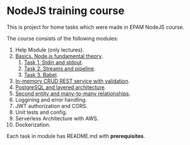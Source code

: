 # NodeJS training course

This is project for home tasks which were made in EPAM NodeJS course.

The course consists of the following modules:

1. Help Module (only lectures).
2. [Basics. Node.js fundamental theory](https://github.com/ReshetovItsMe/learn-nodejs-hw/tree/main/Module_2_Basics_Node.js_fundamental_theory).
    1. [Task 1. Stdin and stdout](https://github.com/ReshetovItsMe/learn-nodejs-hw/tree/main/Module_2_Basics_Node.js_fundamental_theory/task1).
    2. [Task 2. Streams and pipeline](https://github.com/ReshetovItsMe/learn-nodejs-hw/tree/main/Module_2_Basics_Node.js_fundamental_theory/task2).
    3. [Task 3. Babel](https://github.com/ReshetovItsMe/learn-nodejs-hw/tree/main/Module_2_Basics_Node.js_fundamental_theory/task3).
3. [In-memory CRUD REST service with validation](https://github.com/ReshetovItsMe/learn-nodejs-hw/tree/main/Module_3_In-memory_CRUD_REST_service_with_validation).
4. [PostgreSQL and layered architecture](https://github.com/ReshetovItsMe/learn-nodejs-hw/tree/main/Module_4_PostgreSQL_and_layered_architecture).
5. [Second entity and many-to-many relationships](https://github.com/ReshetovItsMe/learn-nodejs-hw/tree/main/Module_5_Second_entity_and_many-to-many_relationships).
6. Loggining and error handling.
7. JWT authorization and CORS.
8. Unit tests and config.
9. Serverless Architecture with AWS.
10. Dockerization.

Each task in module has README.md with **prerequisites**.
